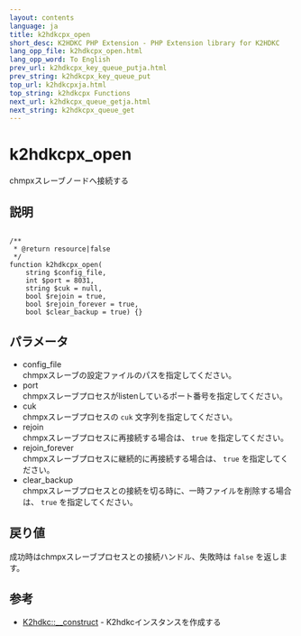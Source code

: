 ```yaml
---
layout: contents
language: ja
title: k2hdkcpx_open
short_desc: K2HDKC PHP Extension - PHP Extension library for K2HDKC
lang_opp_file: k2hdkcpx_open.html
lang_opp_word: To English
prev_url: k2hdkcpx_key_queue_putja.html
prev_string: k2hdkcpx_key_queue_put
top_url: k2hdkcpxja.html
top_string: k2hdkcpx Functions
next_url: k2hdkcpx_queue_getja.html
next_string: k2hdkcpx_queue_get
---
```


# k2hdkcpx_open
chmpxスレーブノードへ接続する

## 説明

```

/**
 * @return resource|false
 */
function k2hdkcpx_open(
	string $config_file,
	int $port = 8031,
	string $cuk = null,
	bool $rejoin = true,
	bool $rejoin_forever = true,
	bool $clear_backup = true) {}
```


## パラメータ
- config_file  
chmpxスレーブの設定ファイルのパスを指定してください。
- port  
chmpxスレーブプロセスがlistenしているポート番号を指定してください。
- cuk  
chmpxスレーブプロセスの `cuk` 文字列を指定してください。
- rejoin  
chmpxスレーブプロセスに再接続する場合は、 `true` を指定してください。
- rejoin_forever  
chmpxスレーブプロセスに継続的に再接続する場合は、 `true` を指定してください。
- clear_backup  
chmpxスレーブプロセスとの接続を切る時に、一時ファイルを削除する場合は、 `true` を指定してください。


## 戻り値
成功時はchmpxスレーブプロセスとの接続ハンドル、失敗時は `false` を返します。

## 参考
- [K2hdkc::__construct](k2hdkc_class_constructja.html) - K2hdkcインスタンスを作成する
